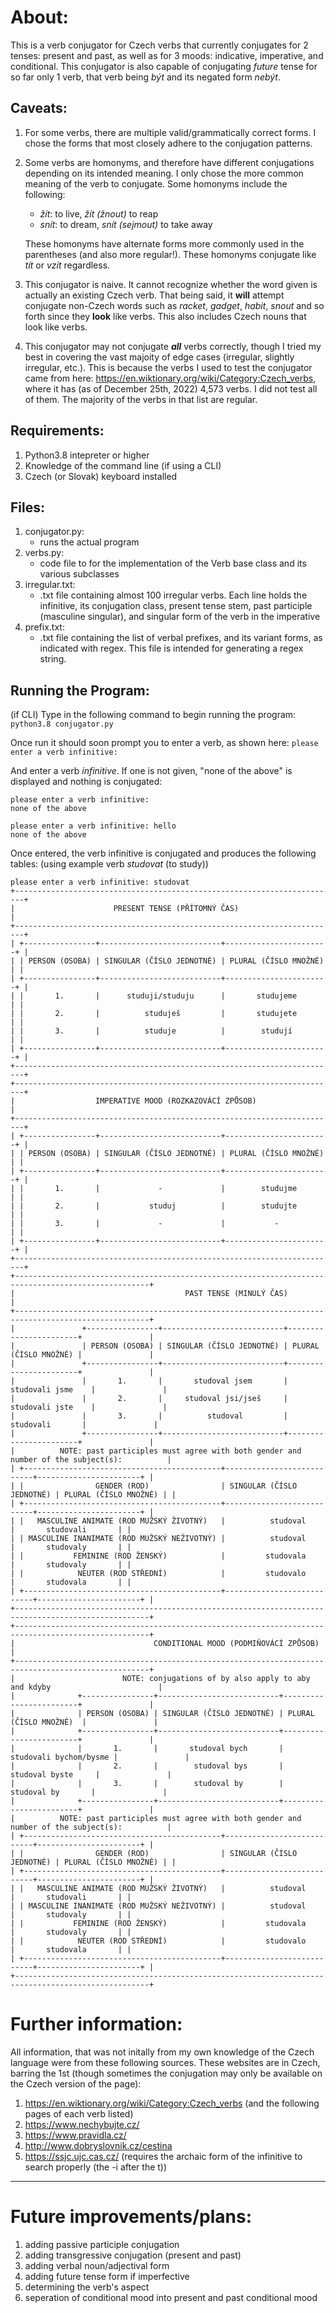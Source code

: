 # About:

This is a verb conjugator for Czech verbs that currently conjugates for 2 tenses: present and past, as well as for 3 moods: indicative, imperative, and conditional. This conjugator is also capable of conjugating *future* tense for so far only 1 verb, that verb being *být* and its negated form *nebýt*.

## Caveats:
1. For some verbs, there are multiple valid/grammatically correct forms. I chose the forms that most closely adhere to the conjugation patterns.
2. Some verbs are homonyms, and therefore have different conjugations depending on its intended meaning. I only chose the more common meaning of the verb to conjugate. 
    Some homonyms include the following:
    - *žít*: to live, *žít (žnout)* to reap
    - *snít*: to dream,  *snít (sejmout)* to take away
    
    These homonyms have alternate forms more commonly used in the parentheses (and also more regular!). These homonyms conjugate like *tít* or *vzít* regardless.
3. This conjugator is naive. It cannot recognize whether the word given is actually an existing Czech verb. That being said, it **will** attempt conjugate non-Czech words such as *racket*, *gadget*, *habit*, *snout* and so forth since they **look** like verbs. This also includes Czech nouns that look like verbs.
4. This conjugator may not conjugate ***all*** verbs correctly, though I tried my best in covering the vast majoity of edge cases (irregular, slightly irregular, etc.). This is because the verbs I used to test the conjugator came from here: https://en.wiktionary.org/wiki/Category:Czech_verbs, where it has (as of December 25th, 2022) 4,573 verbs. I did not test all of them. The majority of the verbs in that list are regular.

## Requirements:
1. Python3.8 intepreter or higher
2. Knowledge of the command line (if using a CLI)
3. Czech (or Slovak) keyboard installed

## Files:
1. conjugator.py:
    - runs the actual program
2. verbs.py:
    - code file to for the implementation of the Verb base class and its various subclasses
4. irregular.txt:
    - .txt file containing almost 100 irregular verbs. Each line holds the infinitive, its conjugation class, present tense stem, past participle (masculine singular), and singular form of the verb in the imperative
6. prefix.txt:
    - .txt file containing the list of verbal prefixes, and its variant forms, as indicated with regex. This file is intended for generating a regex string.
 
## Running the Program:

(if CLI) Type in the following command to begin running the program:
```python3.8 conjugator.py```

Once run it should soon prompt you to enter a verb, as shown here:
```please enter a verb infinitive:```

And enter a verb *infinitive*. If one is not given, "none of the above" is displayed and nothing is conjugated:

```
please enter a verb infinitive:
none of the above
```

```
please enter a verb infinitive: hello
none of the above
```

Once entered, the verb infinitive is conjugated and produces the following tables:
(using example verb *studovat* (to study))

```
please enter a verb infinitive: studovat
+------------------------------------------------------------------------+
|                      PRESENT TENSE (PŘÍTOMNÝ ČAS)                      |
+------------------------------------------------------------------------+
| +----------------+---------------------------+-----------------------+ |
| | PERSON (OSOBA) | SINGULAR (ČÍSLO JEDNOTNÉ) | PLURAL (ČÍSLO MNOŽNÉ) | |
| +----------------+---------------------------+-----------------------+ |
| |       1.       |      studuji/studuju      |       studujeme       | |
| |       2.       |          studuješ         |       studujete       | |
| |       3.       |          studuje          |        studují        | |
| +----------------+---------------------------+-----------------------+ |
+------------------------------------------------------------------------+
+------------------------------------------------------------------------+
|                  IMPERATIVE MOOD (ROZKAZOVÁCÍ ZPŮSOB)                  |
+------------------------------------------------------------------------+
| +----------------+---------------------------+-----------------------+ |
| | PERSON (OSOBA) | SINGULAR (ČÍSLO JEDNOTNÉ) | PLURAL (ČÍSLO MNOŽNÉ) | |
| +----------------+---------------------------+-----------------------+ |
| |       1.       |             -             |        studujme       | |
| |       2.       |           studuj          |        studujte       | |
| |       3.       |             -             |           -           | |
| +----------------+---------------------------+-----------------------+ |
+------------------------------------------------------------------------+
+----------------------------------------------------------------------------------------------------+
|                                      PAST TENSE (MINULÝ ČAS)                                       |
+----------------------------------------------------------------------------------------------------+
|               +----------------+---------------------------+-----------------------+               |
|               | PERSON (OSOBA) | SINGULAR (ČÍSLO JEDNOTNÉ) | PLURAL (ČÍSLO MNOŽNÉ) |               |
|               +----------------+---------------------------+-----------------------+               |
|               |       1.       |       studoval jsem       |     studovali jsme    |               |
|               |       2.       |     studoval jsi/jseš     |     studovali jste    |               |
|               |       3.       |          studoval         |       studovali       |               |
|               +----------------+---------------------------+-----------------------+               |
|          NOTE: past participles must agree with both gender and number of the subject(s):          |
| +--------------------------------------------+---------------------------+-----------------------+ |
| |                GENDER (ROD)                | SINGULAR (ČÍSLO JEDNOTNÉ) | PLURAL (ČÍSLO MNOŽNÉ) | |
| +--------------------------------------------+---------------------------+-----------------------+ |
| |   MASCULINE ANIMATE (ROD MUŽSKÝ ŽIVOTNÝ)   |          studoval         |       studovali       | |
| | MASCULINE INANIMATE (ROD MUŽSKÝ NEŽIVOTNÝ) |          studoval         |       studovaly       | |
| |           FEMININE (ROD ŽENSKÝ)            |         studovala         |       studovaly       | |
| |            NEUTER (ROD STŘEDNÍ)            |         studovalo         |       studovala       | |
| +--------------------------------------------+---------------------------+-----------------------+ |
+----------------------------------------------------------------------------------------------------+
+----------------------------------------------------------------------------------------------------+
|                               CONDITIONAL MOOD (PODMIŇOVÁCÍ ZPŮSOB)                                |
+----------------------------------------------------------------------------------------------------+
|                        NOTE: conjugations of by also apply to aby and kdyby                        |
|              +----------------+---------------------------+------------------------+               |
|              | PERSON (OSOBA) | SINGULAR (ČÍSLO JEDNOTNÉ) | PLURAL (ČÍSLO MNOŽNÉ)  |               |
|              +----------------+---------------------------+------------------------+               |
|              |       1.       |       studoval bych       | studovali bychom/bysme |               |
|              |       2.       |        studoval bys       |     studoval byste     |               |
|              |       3.       |        studoval by        |      studoval by       |               |
|              +----------------+---------------------------+------------------------+               |
|          NOTE: past participles must agree with both gender and number of the subject(s):          |
| +--------------------------------------------+---------------------------+-----------------------+ |
| |                GENDER (ROD)                | SINGULAR (ČÍSLO JEDNOTNÉ) | PLURAL (ČÍSLO MNOŽNÉ) | |
| +--------------------------------------------+---------------------------+-----------------------+ |
| |   MASCULINE ANIMATE (ROD MUŽSKÝ ŽIVOTNÝ)   |          studoval         |       studovali       | |
| | MASCULINE INANIMATE (ROD MUŽSKÝ NEŽIVOTNÝ) |          studoval         |       studovaly       | |
| |           FEMININE (ROD ŽENSKÝ)            |         studovala         |       studovaly       | |
| |            NEUTER (ROD STŘEDNÍ)            |         studovalo         |       studovala       | |
| +--------------------------------------------+---------------------------+-----------------------+ |
+----------------------------------------------------------------------------------------------------+
```

# Further information:
All information, that was not initally from my own knowledge of the Czech language were from these following sources. These websites are in Czech, barring the 1st (though sometimes the conjugation may only be available on the Czech version of the page):
1. https://en.wiktionary.org/wiki/Category:Czech_verbs (and the following pages of each verb listed)
2. https://www.nechybujte.cz/
3. https://www.pravidla.cz/
4. http://www.dobryslovnik.cz/cestina
5. https://ssjc.ujc.cas.cz/ (requires the archaic form of the infinitive to search properly (the -i after the t))
*************************************************************
# Future improvements/plans:
1. adding passive participle conjugation
2. adding transgressive conjugation (present and past)
3. adding verbal noun/adjectival form
4. adding future tense form if imperfective
5. determining the verb's aspect
6. seperation of conditional mood into present and past conditional mood
